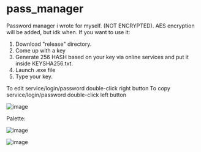 # pass_manager
Password manager i wrote for myself. (NOT ENCRYPTED). AES encryption will be added, but idk when.
If you want to use it: 
1. Download "release" directory.
2. Come up with a key
4. Generate 256 HASH based on your key via online services and put it inside KEYSHA256.txt.
5. Launch .exe file
6. Type your key.

To edit service/login/password double-click right button
To copy service/login/password double-click left button

![image](https://user-images.githubusercontent.com/86728543/212114731-8e99f0a9-9427-4f2c-919f-d252c74f98ad.png)

Palette:

![image](https://user-images.githubusercontent.com/86728543/212115173-862b0b27-229b-4dca-b368-3153c84aab10.png)

![image](https://user-images.githubusercontent.com/86728543/212115556-c9aa5757-560c-4ee9-ad78-d4208d1c790a.png)

